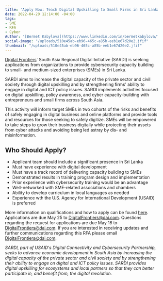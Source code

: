 ```yaml
---
title: 'Apply Now: Teach Digital Upskilling to Small Firms in Sri Lanka'
date: 2022-04-20 12:14:00 -04:00
tags:
- SME
- RFA
- Cyber
Author: "[Bermet Kabylova](https://www.linkedin.com/in/bermetkabylova/?originalSubdomain=kg)"
social-image: "/uploads/510e45ab-eb96-465c-a85b-eeb1e67d20e2.jfif"
thumbnail: "/uploads/510e45ab-eb96-465c-a85b-eeb1e67d20e2.jfif"
---
```


[Digital Frontiers](https://www.dai.com/our-work/projects/worldwide-digital-frontiers-df)’ South Asia Regional Digital Initiative (SARDI) is seeking applications from organizations to provide cybersecurity capacity building to small- and medium-sized enterprises (SMEs) in Sri Lanka.

SARDI aims to increase the digital capacity of the private sector and civil society through digital upskilling and by strengthening firms' ability to engage in digital and ICT policy issues. SARDI implements activities focused on digital upskilling, policy awareness, and cyber capacity-building with entrepreneurs and small firms across South Asia. 

<!--more-->

This activity will inform target SMEs in two cohorts of the risks and benefits of safely engaging in digital business and online platforms and provide tools and resources for those seeking to safely digitize. SMEs will be empowered to take steps to grow their business digitally while protecting their assets from cyber attacks and avoiding being led astray by dis- and misinformation.

## Who Should Apply? 
* Applicant team should include a significant presence in Sri Lanka
* Must have experience with digital development
* Must have a track record of delivering capacity building to SMEs 
* Demonstrated results in training program design and implementation
* Prior experience with cybersecurity training would be an advantage
* Well-networked with SME-related associations and chambers
* Ability to develop curriculum in local languages as needed 
* Experience wth the U.S. Agency for International Development (USAID) is preferred

More information on qualifications and how to apply can be found [here](/uploads/RFA%202022-12%20SARDI%20SME%20Digital%20Upskilling.pdf). Applications are due May 25 to [DigitalFrontiers@dai.com](mailto:DigitalFrontiers@dai.com). Questions regarding the request for applications are due May 18 to [DigitalFrontiers@dai.com](mailto:DigitalFrontiers@dai.com). If you are interested in receiving updates and further communications regarding this RFA please email [DigitalFrontiers@dai.com](mailto:DigitalFrontiers@dai.com). 

*SARDI, part of USAID's Digital Connectivity and Cybersecurity Partnership, seeks to advance economic development in South Asia by increasing the digital capacity of the private sector and civil society and by strengthening their ability to engage on digital and ICT policy issues. SARDI provides digital upskilling for ecosystems and local partners so that they can better participate in, and benefit from, the digital revolution.*
